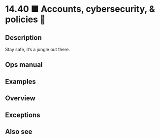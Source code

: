 # 14.40 ■ Accounts, cybersecurity, & policies 🔐

## Description

Stay safe, it’s a jungle out there.

## Ops manual

## Examples

## Overview

## Exceptions

## Also see

